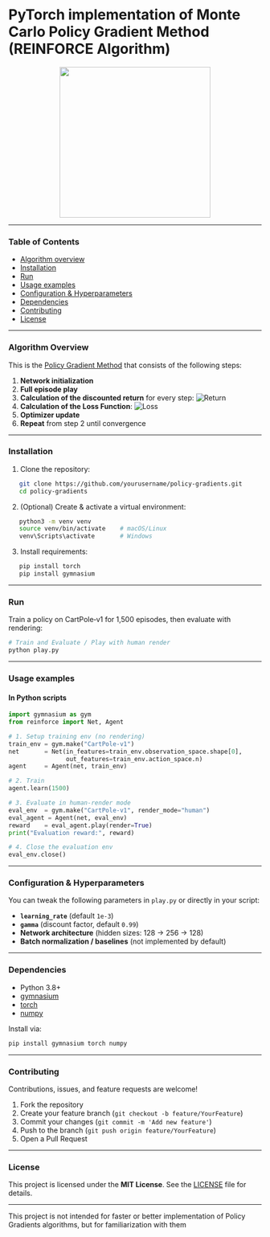 # PyTorch implementation of Monte Carlo Policy Gradient Method (REINFORCE Algorithm)

<p align="center">
  <img src="https://gymnasium.farama.org/_images/lunar_lander.gif" width="300"/>
</p>

---

### Table of Contents
* [Algorithm overview](#algorithm-overview)
* [Installation](#installation)
* [Run](#run)
* [Usage examples](#usage-examples)
* [Configuration & Hyperparameters](#configuration--hyperparameters)
* [Dependencies](#dependencies)
* [Contributing](#contributing)
* [License](#license)

---

### Algorithm Overview
This is the [Policy Gradient Method](https://en.wikipedia.org/wiki/Policy_gradient_method) that
consists of the following steps:
1. **Network initialization**  
2. **Full episode play**  
3. **Calculation of the discounted return** for every step:
![Return](https://latex.codecogs.com/svg.image?\%20$Q_{k,t}%20=%20\sum_{i=0}^{T-t}%20\gamma^i%20r_{t+i}$)
4. **Calculation of the Loss Function**:
![Loss](https://latex.codecogs.com/svg.image?\%20$L%20=%20-\sum_{t=0}^{T}%20\log%20\pi_\theta(a_t%20\mid%20s_t)\,R_t$)
5. **Optimizer update**  
6. **Repeat** from step 2 until convergence

---

### Installation
1. Clone the repository:  
```bash
   git clone https://github.com/yourusername/policy-gradients.git
   cd policy-gradients
```

2. (Optional) Create & activate a virtual environment:

```bash
   python3 -m venv venv
   source venv/bin/activate    # macOS/Linux
   venv\Scripts\activate       # Windows
```
3. Install requirements:

```bash
   pip install torch
   pip install gymnasium
```

---

### Run

Train a policy on CartPole‑v1 for 1,500 episodes, then evaluate with rendering:

```bash
# Train and Evaluate / Play with human render
python play.py
```
---

### Usage examples

#### In Python scripts

```python
import gymnasium as gym
from reinforce import Net, Agent

# 1. Setup training env (no rendering)
train_env = gym.make("CartPole-v1")
net       = Net(in_features=train_env.observation_space.shape[0],
                out_features=train_env.action_space.n)
agent     = Agent(net, train_env)

# 2. Train
agent.learn(1500)

# 3. Evaluate in human‑render mode
eval_env  = gym.make("CartPole-v1", render_mode="human")
eval_agent = Agent(net, eval_env)
reward    = eval_agent.play(render=True)
print("Evaluation reward:", reward)

# 4. Close the evaluation env
eval_env.close()
```

---

### Configuration & Hyperparameters

You can tweak the following parameters in `play.py` or directly in your script:

* **`learning_rate`** (default `1e-3`)
* **`gamma`** (discount factor, default `0.99`)
* **Network architecture** (hidden sizes: 128 → 256 → 128)
* **Batch normalization / baselines** (not implemented by default)

---

### Dependencies

* Python 3.8+
* [gymnasium](https://gymnasium.farama.org/)
* [torch](https://pytorch.org/)
* [numpy](https://numpy.org/)

Install via:

```bash
pip install gymnasium torch numpy
```

---

### Contributing

Contributions, issues, and feature requests are welcome!

1. Fork the repository
2. Create your feature branch (`git checkout -b feature/YourFeature`)
3. Commit your changes (`git commit -m 'Add new feature'`)
4. Push to the branch (`git push origin feature/YourFeature`)
5. Open a Pull Request

---

### License

This project is licensed under the **MIT License**. See the [LICENSE](./LICENSE) file for details.

---
This project is not intended for faster or better implementation
of Policy Gradients algorithms, but for familiarization with them
